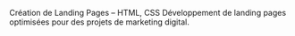 Création de Landing Pages – HTML, CSS
Développement de landing pages optimisées pour des projets de marketing digital.
